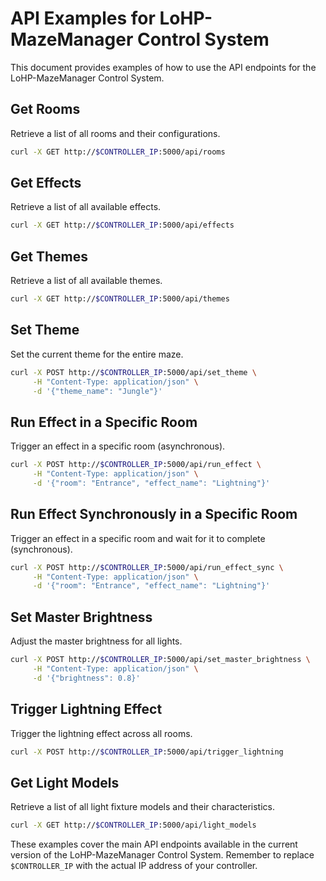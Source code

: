 # API Examples for LoHP-MazeManager Control System

This document provides examples of how to use the API endpoints for the LoHP-MazeManager Control System.

## Get Rooms

Retrieve a list of all rooms and their configurations.

```bash
curl -X GET http://$CONTROLLER_IP:5000/api/rooms
```

## Get Effects

Retrieve a list of all available effects.

```bash
curl -X GET http://$CONTROLLER_IP:5000/api/effects
```

## Get Themes

Retrieve a list of all available themes.

```bash
curl -X GET http://$CONTROLLER_IP:5000/api/themes
```

## Set Theme

Set the current theme for the entire maze.

```bash
curl -X POST http://$CONTROLLER_IP:5000/api/set_theme \
     -H "Content-Type: application/json" \
     -d '{"theme_name": "Jungle"}'
```

## Run Effect in a Specific Room

Trigger an effect in a specific room (asynchronous).

```bash
curl -X POST http://$CONTROLLER_IP:5000/api/run_effect \
     -H "Content-Type: application/json" \
     -d '{"room": "Entrance", "effect_name": "Lightning"}'
```

## Run Effect Synchronously in a Specific Room

Trigger an effect in a specific room and wait for it to complete (synchronous).

```bash
curl -X POST http://$CONTROLLER_IP:5000/api/run_effect_sync \
     -H "Content-Type: application/json" \
     -d '{"room": "Entrance", "effect_name": "Lightning"}'
```

## Set Master Brightness

Adjust the master brightness for all lights.

```bash
curl -X POST http://$CONTROLLER_IP:5000/api/set_master_brightness \
     -H "Content-Type: application/json" \
     -d '{"brightness": 0.8}'
```

## Trigger Lightning Effect

Trigger the lightning effect across all rooms.

```bash
curl -X POST http://$CONTROLLER_IP:5000/api/trigger_lightning
```

## Get Light Models

Retrieve a list of all light fixture models and their characteristics.

```bash
curl -X GET http://$CONTROLLER_IP:5000/api/light_models
```

These examples cover the main API endpoints available in the current version of the LoHP-MazeManager Control System. Remember to replace `$CONTROLLER_IP` with the actual IP address of your controller.
